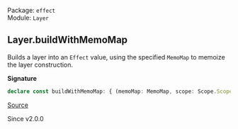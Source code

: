 Package: `effect`<br />
Module: `Layer`<br />

## Layer.buildWithMemoMap

Builds a layer into an `Effect` value, using the specified `MemoMap` to memoize
the layer construction.

**Signature**

```ts
declare const buildWithMemoMap: { (memoMap: MemoMap, scope: Scope.Scope): <RIn, E, ROut>(self: Layer<ROut, E, RIn>) => Effect.Effect<Context.Context<ROut>, E, RIn>; <RIn, E, ROut>(self: Layer<ROut, E, RIn>, memoMap: MemoMap, scope: Scope.Scope): Effect.Effect<Context.Context<ROut>, E, RIn>; }
```

[Source](https://github.com/Effect-TS/effect/tree/main/packages/effect/src/Layer.ts#L1116)

Since v2.0.0